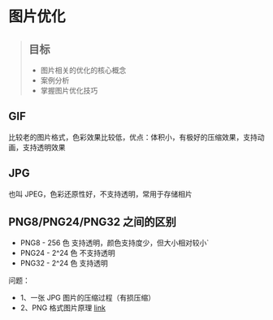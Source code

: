 # 图片优化

> ## 目标
>
> * 图片相关的优化的核心概念
> * 案例分析
> * 掌握图片优化技巧

## GIF

比较老的图片格式，色彩效果比较低，优点：体积小，有极好的压缩效果，支持动画，支持透明效果

## JPG

也叫 JPEG，色彩还原性好，不支持透明，常用于存储相片

## PNG8/PNG24/PNG32 之间的区别

* PNG8 - 256 色 支持透明，颜色支持度少，但大小相对较小`
* PNG24 - 2^24 色 不支持透明
* PNG32 - 2^24 色 支持透明

问题：

* 1、一张 JPG 图片的压缩过程（有损压缩）
* 2、PNG 格式图片原理 [link](https://blog.csdn.net/asdzheng/article/details/51476818)
